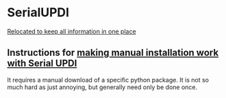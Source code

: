 # SerialUPDI
[Relocated to keep all information in one place](https://github.com/SpenceKonde/AVR-Guidance/blob/master/UPDI/jtag2updi.md)

## Instructions for [making manual installation work with Serial UPDI](https://github.com/SpenceKonde/DxCore/blob/master/megaavr/tools/ManualPython.md)
It requires a manual download of a specific python package. It is not so much hard as just annoying, but generally need only be done once.
